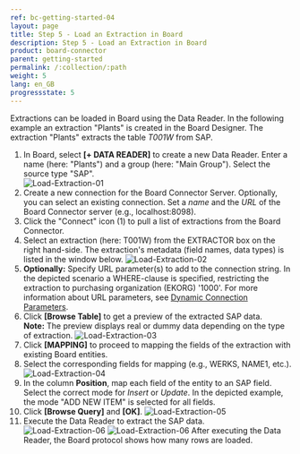 ```yaml
---
ref: bc-getting-started-04
layout: page
title: Step 5 - Load an Extraction in Board
description: Step 5 - Load an Extraction in Board
product: board-connector
parent: getting-started
permalink: /:collection/:path
weight: 5
lang: en_GB
progressstate: 5
---
```


Extractions can be loaded in Board using the Data Reader. In the following example an extraction "Plants" is created in the Board Designer. 
The extraction "Plants" extracts the table *T001W* from SAP. 

1. In Board, select **[+ DATA READER]**  to create a new Data Reader. Enter a name (here: "Plants") and a group (here: "Main Group"). Select the source type "SAP". <br>
![Load-Extraction-01](/img/content/board/Load-Extraction-01.png)
2. Create a new connection for the Board Connector Server. Optionally, you can select an existing connection. Set a *name* and the *URL* of the Board Connector server (e.g., localhost:8098).<br>
3. Click the "Connect" icon (1) to pull a list of extractions from the Board Connector.
4. Select an extraction (here: T001W)  from the EXTRACTOR box on the right hand-side. The extraction's metadata (field names, data types) is listed in the window below.
![Load-Extraction-02](/img/content/board/Load-Extraction-02.png)
5. **Optionally:** Specify URL parameter(s) to add to the connection string. 
In the depicted scenario a WHERE-clause is specified, restricting the extraction to purchasing organization (EKORG) '1000'. 
For more information about URL parameters, see [Dynamic Connection Parameters](../advanced-techniques/extraction-parameters#subsection-parameters-tab-source).
6. Click **[Browse Table]** to get a preview of the extracted SAP data. <br>
**Note:** The preview displays real or dummy data depending on the type of extraction.
![Load-Extraction-03](/img/content/board/Load-Extraction-03.png)
7. Click **[MAPPING]** to proceed to mapping the fields of the extraction with existing Board entities. 
8. Select the corresponding fields for mapping (e.g., WERKS, NAME1, etc.).
![Load-Extraction-04](/img/content/board/Load-Extraction-04.png)
9. In the column **Position**, map each field of the entity to an SAP field. Select the correct mode for *Insert* or *Update*. In the depicted example, the mode "ADD NEW ITEM" is selected for all fields.
10. Click **[Browse Query]** and **[OK]**.
![Load-Extraction-05](/img/content/board/Load-Extraction-05.png)
11. Execute the Data Reader to extract the SAP data. <br>
![Load-Extraction-06](/img/content/board/Load-Extraction-06.png)
![Load-Extraction-06](/img/content/board/Load-Extraction-07.png)
After executing the Data Reader, the Board protocol shows how many rows are loaded. <br>

